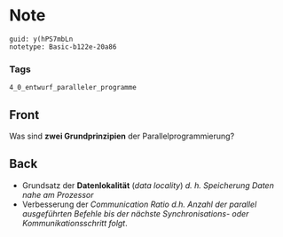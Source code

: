 # Note
```
guid: y(hPS7mbLn
notetype: Basic-b122e-20a86
```

### Tags
```
4_0_entwurf_paralleler_programme
```

## Front
Was sind <b>zwei Grundprinzipien</b> der Parallelprogrammierung?

## Back
<ul>
  <li>Grundsatz der <b>Datenlokalität</b> (<i>data locality</i>)
  <i>d. h. Speicherung Daten nahe am Prozessor</i>
  <li>Verbesserung der <i>Communication Ratio</i> <i>d.h. Anzahl
  der parallel ausgeführten Befehle bis der nächste
  Synchronisations- oder Kommunikationsschritt folgt</i>.
</ul>
